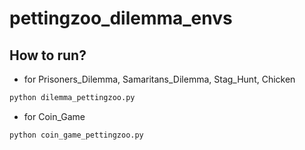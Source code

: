 # pettingzoo_dilemma_envs
## How to run?
- for Prisoners_Dilemma, Samaritans_Dilemma, Stag_Hunt, Chicken
```python
python dilemma_pettingzoo.py
```
- for Coin_Game
```python
python coin_game_pettingzoo.py
```
